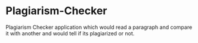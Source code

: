 # Plagiarism-Checker
Plagiarism Checker application which would read a paragraph and compare it with another and would tell if its plagiarized or not.
